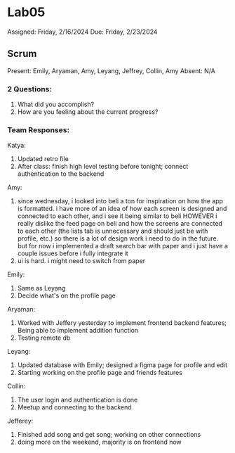 # Lab05

Assigned: Friday, 2/16/2024
Due: Friday, 2/23/2024

## Scrum

Present: Emily, Aryaman, Amy, Leyang, Jeffrey, Collin, Amy
Absent: N/A

### 2 Questions:

1. What did you accomplish? 
2. How are you feeling about the current progress? 

### Team Responses:

Katya:

1. Updated retro file
2. After class: finish high level testing before tonight; connect authentication to the backend 

Amy:

1. since wednesday, i looked into beli a ton for inspiration on how the app is formatted. i have more of an idea of how each screen is designed and connected to each other, and i see it being similar to beli HOWEVER i really dislike the feed page on beli and how the screens are connected to each other (the lists tab is unnecessary and should just be with profile, etc.) so there is a lot of design work i need to do in the future. but for now i implemented a draft search bar with paper and i just have a couple issues before i fully integrate it
2. ui is hard. i might need to switch from paper

Emily:

1. Same as Leyang
2. Decide what's on the profile page 

Aryaman:

1. Worked with Jeffery yesterday to implement frontend backend features; Being able to implement addition function 
2. Testing remote db

Leyang:

1. Updated database with Emily; designed a figma page for profile and edit 
2. Starting working on the profile page and friends features

Collin:

1. The user login and authentication is done
2. Meetup and connecting to the backend 

Jefferey:

1. Finished add song and get song; working on other connections 
2. doing more on the weekend, majority is on frontend now 
